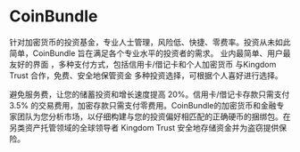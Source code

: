 # CoinBundle

针对加密货币的投资基金，专业人士管理，风险低、快捷、零费率。投资从未如此简单，CoinBundle 旨在满足各个专业水平的投资者的需求。 业内最简单、用户最友好的界面 ，多种支付方式，包括信用卡/借记卡和个人加密货币 与Kingdom Trust 合作，免费、安全地保管资金 多种投资选择，可根据个人喜好进行选择。

避免服务费，让您的储蓄投资和增长速度提高 20%。信用卡/借记卡存款只需支付 3.5% 的交易费用，加密存款只需支付零费用。CoinBundle的加密货币和金融专家团队为您分析市场，以仔细构建与您的投资偏好相匹配的正确硬币的捆绑包。在另类资产托管领域的全球领导者 Kingdom Trust 安全地存储资金并为盗窃提供保险。
